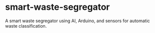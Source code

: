 # smart-waste-segregator
A smart waste segregator using AI, Arduino, and sensors for automatic waste classification.

